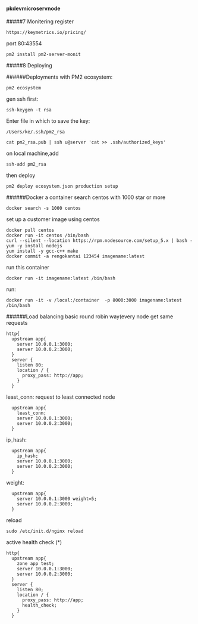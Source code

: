 #### pkdevmicroservnode

#####7 Monitering
register
```
https://keymetrics.io/pricing/
```
port 80:43554
```
pm2 install pm2-server-monit
```


#####8 Deploying

######Deployments with PM2
ecosystem:
```
pm2 ecosystem
```
gen ssh first:
```
ssh-keygen -t rsa
```
Enter file in which to save the key:
```
/Users/ke/.ssh/pm2_rsa
```
```
cat pm2_rsa.pub | ssh u@server 'cat >> .ssh/authorized_keys'
```
on local machine,add
```
ssh-add pm2_rsa
```
then deploy
```
pm2 deploy ecosystem.json production setup
```
######Docker a container
search centos with 1000 star or more
```
docker search -s 1000 centos
```

set up a customer image using centos
```
docker pull centos
docker run -it centos /bin/bash
curl --silent --location https://rpm.nodesource.com/setup_5.x | bash -
yum -y install nodejs
yum install -y gcc-c++ make
docker commit -a rengokantai 123454 imagename:latest
```

run this container
```
docker run -it imagename:latest /bin/bash
```
run:
```
docker run -it -v /local:/container  -p 8000:3000 imagename:latest /bin/bash
```

######Load balancing
basic round robin way(every node get same requests
```
http{
  upstream app{
    server 10.0.0.1:3000;
    server 10.0.0.2:3000;
  }
  server {
    listen 80;
    location / {
      proxy_pass: http://app;
    }
  }
```
least_conn: request to least connected node
```
  upstream app{
    least_conn;
    server 10.0.0.1:3000;
    server 10.0.0.2:3000;
  }
```
ip_hash:
```
  upstream app{
    ip_hash;
    server 10.0.0.1:3000;
    server 10.0.0.2:3000;
  }
```
weight:
```
  upstream app{
    server 10.0.0.1:3000 weight=5;
    server 10.0.0.2:3000;
  }
```
reload
```
sudo /etc/init.d/nginx reload
```
active health check (*)
```
http{
  upstream app{
    zone app test;
    server 10.0.0.1:3000;
    server 10.0.0.2:3000;
  }
  server {
    listen 80;
    location / {
      proxy_pass: http://app;
      health_check;
    }
  }
```
